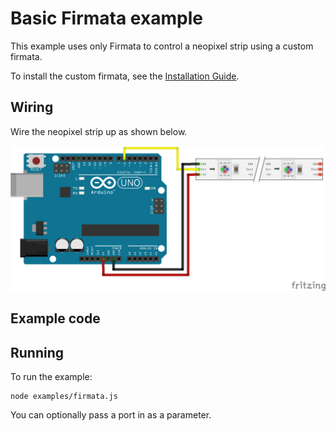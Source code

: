 # Basic Firmata example

This example uses only Firmata to control a neopixel strip using a custom firmata.

To install the custom firmata, see the [Installation Guide](installation.md).

## Wiring

Wire the neopixel strip up as shown below.

![Wiring diagram](breadboard/custom_firmata_bb.png)

## Example code


## Running

To run the example:

```
node examples/firmata.js
```

You can optionally pass a port in as a parameter.
